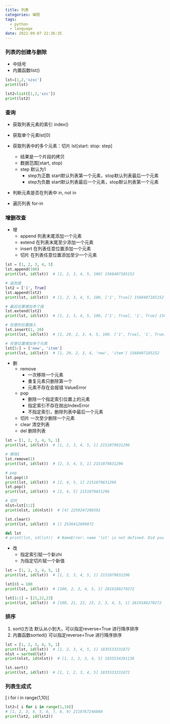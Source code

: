 ```yaml
---
title: 列表
categories: 编程
tags:
  - python
  - language
date: 2022-09-07 22:36:35
---
```

### 列表的创建与删除
- 中括号
- 内置函数list()

```python
lst=[1,2,'szxc']
print(lst)

lst2=list([1,2,'xzc'])
print(lst2)
```  
### 查询
- 获取列表元素的索引 index()
- 获取单个元素lst[0]
- 获取列表中的多个元素：切片 lst[start: stop: step]
  - 结果是一个片段的拷贝
  - 数据范围[start, stop)
  - step 默认为1
    - step为正数 start默认列表第一个元素，stop默认列表最后一个元素
    - step为负数 start默认列表最后一个元素，stop默认列表第一个元素

- 判断元素是否在列表中 in, not in
- 遍历列表 for-in

### 增删改查
- 增
  - append 列表末尾添加一个元素
  - extend 在列表末尾至少添加一个元素
  - insert 在列表任意位置添加一个元素
  - 切片 在列表任意位置添加至少一个元素

```python
lst = [1, 2, 3, 4, 5]
lst.append(100)
print(lst, id(lst))  # [1, 2, 3, 4, 5, 100] 1568407185152

# 追加值
lst2 = ['1', True]
lst.append(lst2)
print(lst, id(lst))  # [1, 2, 3, 4, 5, 100, ['1', True]] 1568407185152

# 最后位置增加多个值
lst.extend(lst2)
print(lst, id(lst))  # [1, 2, 3, 4, 5, 100, ['1', True], '1', True] 1568407185152

# 任意的位置插入
lst.insert(1, 20)
print(lst, id(lst))  # [1, 20, 2, 3, 4, 5, 100, ['1', True], '1', True] 1568407185152

# 任意位置增加多个元素
lst[5:] = ['new', 'item']
print(lst, id(lst))  # [1, 20, 2, 3, 4, 'new', 'item'] 1568407185152
```
- 删
  - remove 
    - 一次移除一个元素
    - 重复元素只删除第一个
    - 元素不存在会报错 ValueError
  - pop
    - 删除一个指定索引位置上的元素
    - 指定索引不存在抛出IndexError
    - 不指定索引，删除列表中最后一个元素
  - 切片 一次至少删除一个元素
  - clear 清空列表
  - del 删除列表

```python
lst = [1, 2, 3, 4, 5, 1]
print(lst, id(lst))  # [1, 2, 3, 4, 5, 1] 2151079831296

# 移除1
lst.remove(1)
print(lst, id(lst))  # [2, 3, 4, 5, 1] 2151079831296

# pop
lst.pop(1)
print(lst, id(lst))  # [2, 4, 5, 1] 2151079831296
lst.pop()
print(lst, id(lst))  # [2, 4, 5] 2151079831296

# 切片
nlst=lst[1:2]
print(nlst, id(nlst))  # [4] 2259247206592

lst.clear()
print(lst, id(lst))  # [] 2536412899072

del lst
# print(lst, id(lst))  # NameError: name 'lst' is not defined. Did you mean: 'nlst'?
```
- 改
  - 指定索引赋一个新zhi
  - 为指定切片赋一个新值
```python
lst = [1, 2, 3, 4, 5, 1]
print(lst, id(lst))  # [1, 2, 3, 4, 5, 1] 2151079831296

lst[0] = 100
print(lst, id(lst))  # [100, 2, 3, 4, 5, 1] 2819189270272

lst[1:1] = [21,22,23]
print(lst, id(lst))  # [100, 21, 22, 23, 2, 3, 4, 5, 1] 2819189270272
```

### 排序
1. sort()方法 默认从小到大，可以指定reverse=True 进行降序排序
2. 内置函数sorted() 可以指定reverse=True 进行降序排序
```python
lst = [1, 2, 3, 4, 5, 1]
print(lst, id(lst))  # [1, 2, 3, 4, 5, 1] 1835533231872
nlst = sorted(lst)
print(nlst, id(nlst))  # [1, 1, 2, 3, 4, 5] 1835534291136

lst.sort()
print(lst, id(lst))  # [1, 1, 2, 3, 4, 5] 1835533231872
```

### 列表生成式

[ i for i in range(1,10)]
```python
lst2=[ i for i in range(1,10)]
# [1, 2, 3, 4, 5, 6, 7, 8, 9] 2119767246080
print(lst2, id(lst2)) 
```
